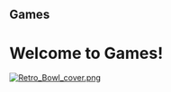 ## Games
# Welcome to Games!

<a href="/index.html"><img src="https://upload.wikimedia.org/wikipedia/en/b/bf/Retro_Bowl_cover.png" alt="Retro_Bowl_cover.png"/> </a>

